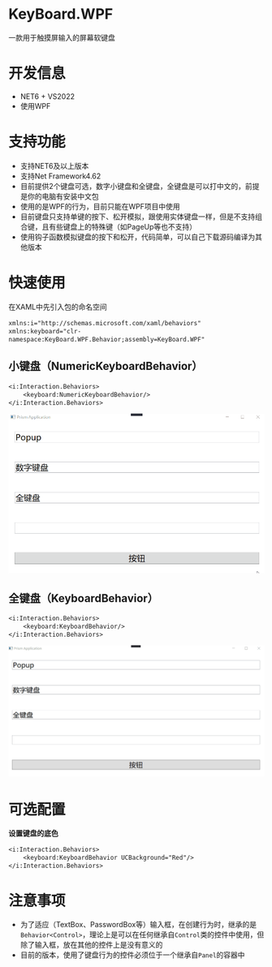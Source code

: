 # KeyBoard.WPF

一款用于触摸屏输入的屏幕软键盘

# 开发信息

- NET6 + VS2022
- 使用WPF



# 支持功能

- 支持NET6及以上版本
- 支持Net Framework4.62
- 目前提供2个键盘可选，数字小键盘和全键盘，全键盘是可以打中文的，前提是你的电脑有安装中文包
- 使用的是WPF的行为，目前只能在WPF项目中使用
- 目前键盘只支持单键的按下、松开模拟，跟使用实体键盘一样，但是不支持组合键，且有些键盘上的特殊键（如PageUp等也不支持）
- 使用钩子函数模拟键盘的按下和松开，代码简单，可以自己下载源码编译为其他版本

# 快速使用

在XAML中先引入包的命名空间

```xaml
xmlns:i="http://schemas.microsoft.com/xaml/behaviors"
xmlns:keyboard="clr-namespace:KeyBoard.WPF.Behavior;assembly=KeyBoard.WPF"
```



## 小键盘（NumericKeyboardBehavior）

```xaml
<i:Interaction.Behaviors>
    <keyboard:NumericKeyboardBehavior/>
</i:Interaction.Behaviors>
```

![数字键盘](Image/数字键盘.gif)

## 全键盘（KeyboardBehavior）

```xaml
<i:Interaction.Behaviors>
    <keyboard:KeyboardBehavior/>
</i:Interaction.Behaviors>
```

![全键盘](Image/全键盘.gif)


# 可选配置

**设置键盘的底色**

```xaml
<i:Interaction.Behaviors>
    <keyboard:KeyboardBehavior UCBackground="Red"/>
</i:Interaction.Behaviors>
```


# 注意事项

- 为了适应（TextBox、PasswordBox等）输入框，在创建行为时，继承的是`Behavior<Control>`，理论上是可以在任何继承自`Control`类的控件中使用，但除了输入框，放在其他的控件上是没有意义的
- 目前的版本，使用了键盘行为的控件必须位于一个继承自`Panel`的容器中